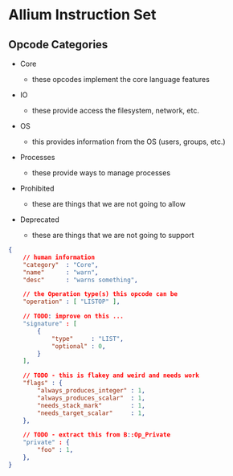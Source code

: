 <!----------------------------------------------------------------------------->
# Allium Instruction Set
<!----------------------------------------------------------------------------->

## Opcode Categories

- Core
    - these opcodes implement the core language features
- IO
    - these provide access the filesystem, network, etc.
- OS
    - this provides information from the OS (users, groups, etc.)
- Processes
    - these provide ways to manage processes


- Prohibited
    - these are things that we are not going to allow
- Deprecated
    - these are things that we are not going to support


```json
{
    // human information
    "category"  : "Core",
    "name"      : "warn",
    "desc"      : "warns something",

    // the Operation type(s) this opcode can be
    "operation" : [ "LISTOP" ],

    // TODO: improve on this ...
    "signature" : [
        {
            "type"     : "LIST",
            "optional" : 0,
        }
    ],

    // TODO - this is flakey and weird and needs work
    "flags" : {
        "always_produces_integer" : 1,
        "always_produces_scalar"  : 1,
        "needs_stack_mark"        : 1,
        "needs_target_scalar"     : 1,
    },

    // TODO - extract this from B::Op_Private
    "private" : {
        "foo" : 1,
    },
}
```
